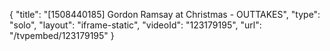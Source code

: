 {
    "title": "[1508440185] Gordon Ramsay at Christmas - OUTTAKES",
    "type": "solo",
    "layout": "iframe-static",
    "videoId": "123179195",
    "url": "\/tvpembed\/123179195"
}